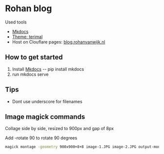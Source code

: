 # Rohan blog

Used tools

- [Mkdocs](https://www.mkdocs.org/)
- [Theme: terimal](https://ntno.github.io/mkdocs-terminal/)
- Host on Clouflare pages: [blog.rohanvanwijk.nl](https://blog.rohanvanwijk.nl/)

## How to get started

1. Install [Mkdocs](https://www.mkdocs.org/) -- pip install mkdocs
2. run mkdocs serve

## Tips

- Dont use underscore for filenames

## Image magick commands

Collage side by side, resized to 900px and gap of 8px

Add -rotate 90 to rotate 90 degrees

```bash
magick montage -geometry 900x900+8+8 image-1.JPG image-2.JPG output-montage.jpg
```
